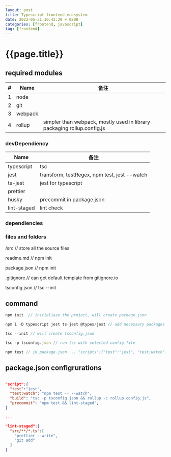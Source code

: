 ```yaml
---
layout: post
title: Typescript frontend ecosystem
date: 2022-05-31 10:43:29 + 0800
categories: [frontend, javascript]
tag: [frontend]
---
```


# {{page.title}}


## required modules

| # | Name           | 备注          |
|--| ------ | --------------------------- |
| 1    | node      |   |
| 2    | git      |   |
| 3    | webpack  |   |
| 4    | rollup   | simpler than webpack, mostly used in library packaging rollup.config.js  |


### devDependiency

| Name   | 备注             |
| ------ | --------------------------- |
| typescript    | tsc   |
| jest  | transform, testRegex, npm test, jest --watch  |
| ts-jest    | jest for typescript   |
| prettier    |    |
| husky | precommit in package.json |
| lint-staged | lint check |

### dependiencies


### files and folders

/src // store all the source files

readme.md // npm init

package.json  // npm init 

.gitignore // can get default template from gitignore.io

tsconfig.json // tsc --init


## command
```js
npm init  // initialiaze the project, will create package.json

npm i -D typescript jest ts-jest @types/jest // add necessary packages

tsc --init // will create tsconfig.json

tsc -p tsconfig.json // run tsc with selected config file

npm test // in package.json ... "scripts":{"test":"jest", "test:watch": "npm test -- --watch" ...}...
```

## package.json configrurations

```json

"script":{
  "test":"jest",
  "test:watch": "npm test -- --watch",
  "build": "tsc -p tsconfig.json && rollup -c rollup.config.js",
  "precommit": "npm test && lint-staged",
}

...

"lint-staged":{
  "src/**/*.ts":[
    "prettier --write",
    "git add"
  ]
}

```